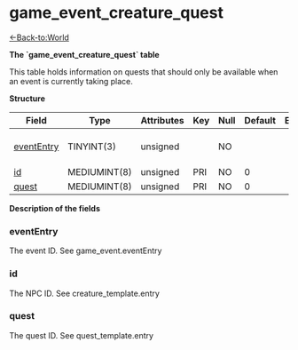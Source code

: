 # game\_event\_creature\_quest

[<-Back-to:World](database-world.md)

**The \`game\_event\_creature\_quest\` table**

This table holds information on quests that should only be available when an event is currently taking place.

**Structure**

| Field           | Type         | Attributes | Key | Null | Default | Extra | Comment                  |
|-----------------|--------------|------------|-----|------|---------|-------|--------------------------|
| [eventEntry][1] | TINYINT(3)   | unsigned   |     | NO   |         |       | Entry of the game event. |
| [id][2]         | MEDIUMINT(8) | unsigned   | PRI | NO   | 0       |       |                          |
| [quest][3]      | MEDIUMINT(8) | unsigned   | PRI | NO   | 0       |       |                          |

[1]: #evententry
[2]: #id
[3]: #quest

**Description of the fields**

### eventEntry

The event ID. See game\_event.eventEntry

### id

The NPC ID. See creature\_template.entry

### quest

The quest ID. See quest\_template.entry
